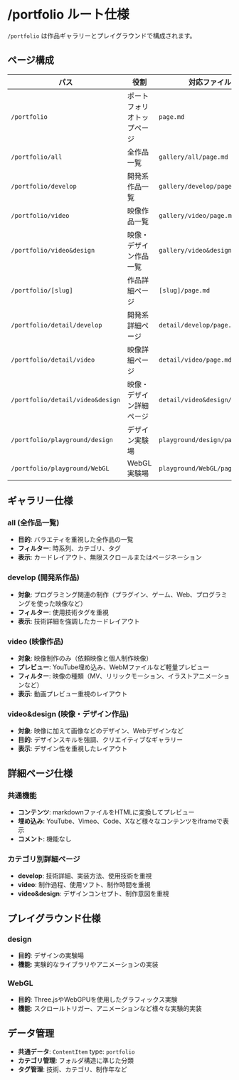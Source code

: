 # /portfolio ルート仕様

`/portfolio` は作品ギャラリーとプレイグラウンドで構成されます。

## ページ構成

| パス                             | 役割                       | 対応ファイル                   |
| -------------------------------- | -------------------------- | ------------------------------ |
| `/portfolio`                     | ポートフォリオトップページ | `page.md`                      |
| `/portfolio/all`                 | 全作品一覧                 | `gallery/all/page.md`          |
| `/portfolio/develop`             | 開発系作品一覧             | `gallery/develop/page.md`      |
| `/portfolio/video`               | 映像作品一覧               | `gallery/video/page.md`        |
| `/portfolio/video&design`        | 映像・デザイン作品一覧     | `gallery/video&design/page.md` |
| `/portfolio/[slug]`              | 作品詳細ページ             | `[slug]/page.md`               |
| `/portfolio/detail/develop`      | 開発系詳細ページ           | `detail/develop/page.md`       |
| `/portfolio/detail/video`        | 映像詳細ページ             | `detail/video/page.md`         |
| `/portfolio/detail/video&design` | 映像・デザイン詳細ページ   | `detail/video&design/page.md`  |
| `/portfolio/playground/design`   | デザイン実験場             | `playground/design/page.md`    |
| `/portfolio/playground/WebGL`    | WebGL実験場                | `playground/WebGL/page.md`     |

## ギャラリー仕様

### all (全作品一覧)

- **目的**: バラエティを重視した全作品の一覧
- **フィルター**: 時系列、カテゴリ、タグ
- **表示**: カードレイアウト、無限スクロールまたはページネーション

### develop (開発系作品)

- **対象**: プログラミング関連の制作（プラグイン、ゲーム、Web、プログラミングを使った映像など）
- **フィルター**: 使用技術タグを重視
- **表示**: 技術詳細を強調したカードレイアウト

### video (映像作品)

- **対象**: 映像制作のみ（依頼映像と個人制作映像）
- **プレビュー**: YouTube埋め込み、WebMファイルなど軽量プレビュー
- **フィルター**: 映像の種類（MV、リリックモーション、イラストアニメーションなど）
- **表示**: 動画プレビュー重視のレイアウト

### video&design (映像・デザイン作品)

- **対象**: 映像に加えて画像などのデザイン、Webデザインなど
- **目的**: デザインスキルを強調、クリエイティブなギャラリー
- **表示**: デザイン性を重視したレイアウト

## 詳細ページ仕様

### 共通機能

- **コンテンツ**: markdownファイルをHTMLに変換してプレビュー
- **埋め込み**: YouTube、Vimeo、Code、Xなど様々なコンテンツをiframeで表示
- **コメント**: 機能なし

### カテゴリ別詳細ページ

- **develop**: 技術詳細、実装方法、使用技術を重視
- **video**: 制作過程、使用ソフト、制作時間を重視
- **video&design**: デザインコンセプト、制作意図を重視

## プレイグラウンド仕様

### design

- **目的**: デザインの実験場
- **機能**: 実験的なライブラリやアニメーションの実装

### WebGL

- **目的**: Three.jsやWebGPUを使用したグラフィックス実験
- **機能**: スクロールトリガー、アニメーションなど様々な実験的実装

## データ管理

- **共通データ**: `ContentItem` type: `portfolio`
- **カテゴリ管理**: フォルダ構造に準じた分類
- **タグ管理**: 技術、カテゴリ、制作年など
